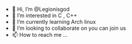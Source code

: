 - 👋 Hi, I’m @Legionisgod
- 👀 I’m interested in C , C++
- 🌱 I’m currently learning Arch linux
- 💞️ I’m looking to collaborate on  you can join us
- 📫 How to reach me ...

<!---
Legionisgod/Legionisgod is a ✨ special ✨ repository because its `README.md` (this file) appears on your GitHub profile.
You can click the Preview link to take a look at your changes.
--->

